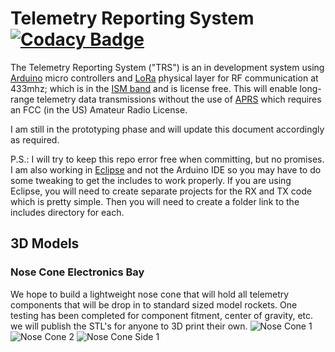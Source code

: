 # Telemetry Reporting System [![Codacy Badge](https://api.codacy.com/project/badge/Grade/73cebedc35d9457196d17d5e5fac7c8e)](https://app.codacy.com/gh/haynieresearch/telemetry?utm_source=github.com&utm_medium=referral&utm_content=haynieresearch/telemetry&utm_campaign=Badge_Grade_Dashboard)

The Telemetry Reporting System ("TRS") is an in development system using [Arduino](https://www.arduino.cc/) micro controllers and [LoRa](https://en.wikipedia.org/wiki/LoRa) physical layer for RF communication at 433mhz; which is in the [ISM band](https://en.wikipedia.org/wiki/ISM_band) and is license free. This will enable long-range telemetry data transmissions without the use of [APRS](https://en.wikipedia.org/wiki/Automatic_Packet_Reporting_System) which requires an FCC (in the US) Amateur Radio License.

I am still in the prototyping phase and will update this document accordingly as required.

P.S.: I will try to keep this repo error free when committing, but no promises. I am also working in [Eclipse](https://eclipse.baeyens.it/) and not the Arduino IDE so you may have to do some tweaking to get the includes to work properly. If you are using Eclipse, you will need to create separate projects for the RX and TX code which is pretty simple. Then you will need to create a folder link to the includes directory for each.

## 3D Models
### Nose Cone Electronics Bay
We hope to build a lightweight nose cone that will hold all telemetry components that will be drop in to standard sized model rockets. One testing has been completed for component fitment, center of gravity, etc. we will publish the STL's for anyone to 3D print their own.
![Nose Cone 1](https://raw.githubusercontent.com/haynieresearch/telemetry/master/3d-models/img/noze-cone-1.png)
![Nose Cone 2](https://raw.githubusercontent.com/haynieresearch/telemetry/master/3d-models/img/noze-cone-2.png)
![Nose Cone Side 1](https://raw.githubusercontent.com/haynieresearch/telemetry/master/3d-models/img/noze-cone-side-1.png)

